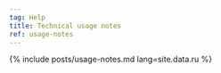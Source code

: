 ```yaml
---
tag: Help
title: Technical usage notes
ref: usage-notes
---
```


{% include posts/usage-notes.md lang=site.data.ru %}

